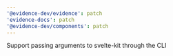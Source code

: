 ```yaml
---
'@evidence-dev/evidence': patch
'evidence-docs': patch
'@evidence-dev/components': patch
---
```


Support passing arguments to svelte-kit through the CLI
